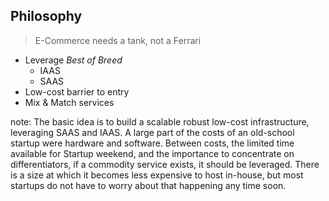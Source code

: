 ##  Philosophy

> E-Commerce needs a tank, not a Ferrari

* Leverage _Best of Breed_
  * IAAS
  * SAAS
* Low-cost barrier to entry
* Mix & Match services

note:
	The basic idea is to build a scalable robust low-cost
	infrastructure, leveraging SAAS and IAAS. A large part of the
	costs of an old-school startup were hardware and software. Between
	costs, the limited time available for Startup weekend, and the
	importance to concentrate on differentiators, if a commodity
	service exists, it should be leveraged. There is a size at which
	it becomes less expensive to host in-house, but most startups do
	not have to worry about that happening any time soon.
